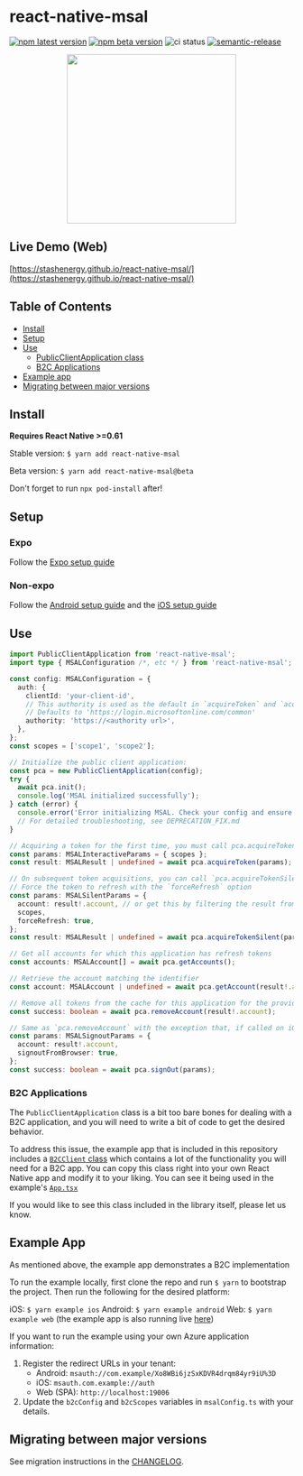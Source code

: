 # react-native-msal

[![npm latest version](https://img.shields.io/npm/v/react-native-msal/latest.svg)](https://www.npmjs.com/package/react-native-msal)
[![npm beta version](https://img.shields.io/npm/v/react-native-msal/beta.svg)](https://www.npmjs.com/package/react-native-msal)
![ci status](https://github.com/stashenergy/react-native-msal/workflows/CI/badge.svg)
[![semantic-release](https://img.shields.io/badge/%20%20%F0%9F%93%A6%F0%9F%9A%80-semantic--release-e10079.svg)](https://github.com/semantic-release/semantic-release)

<p align="center">
  <img src="_assets/ReactNativeMSALLogo.webp" width="300">
</p>

## Live Demo (Web)

[https://stashenergy.github.io/react-native-msal/](https://stashenergy.github.io/react-native-msal/)

## Table of Contents

- [Install](#install)
- [Setup](#setup)
- [Use](#use)
  - [PublicClientApplication class](#publicClientApplication-class)
  - [B2C Applications](#b2c-applications)
- [Example app](#example-app)
- [Migrating between major versions](#migrating-between-major-versions)

## Install

**Requires React Native >=0.61**

Stable version:
`$ yarn add react-native-msal`

Beta version:
`$ yarn add react-native-msal@beta`

Don't forget to run `npx pod-install` after!

## Setup

### Expo

Follow the [Expo setup guide](/docs/expo_setup.md)

### Non-expo

Follow the [Android setup guide](/docs/android_setup.md) and the [iOS setup guide](/docs/ios_setup.md)

## Use

```typescript
import PublicClientApplication from 'react-native-msal';
import type { MSALConfiguration /*, etc */ } from 'react-native-msal';

const config: MSALConfiguration = {
  auth: {
    clientId: 'your-client-id',
    // This authority is used as the default in `acquireToken` and `acquireTokenSilent` if not provided to those methods.
    // Defaults to 'https://login.microsoftonline.com/common'
    authority: 'https://<authority url>',
  },
};
const scopes = ['scope1', 'scope2'];

// Initialize the public client application:
const pca = new PublicClientApplication(config);
try {
  await pca.init();
  console.log('MSAL initialized successfully');
} catch (error) {
  console.error('Error initializing MSAL. Check your config and ensure native modules are properly linked.', error);
  // For detailed troubleshooting, see DEPRECATION_FIX.md
}

// Acquiring a token for the first time, you must call pca.acquireToken
const params: MSALInteractiveParams = { scopes };
const result: MSALResult | undefined = await pca.acquireToken(params);

// On subsequent token acquisitions, you can call `pca.acquireTokenSilent`
// Force the token to refresh with the `forceRefresh` option
const params: MSALSilentParams = {
  account: result!.account, // or get this by filtering the result from `pca.getAccounts` (see below)
  scopes,
  forceRefresh: true,
};
const result: MSALResult | undefined = await pca.acquireTokenSilent(params);

// Get all accounts for which this application has refresh tokens
const accounts: MSALAccount[] = await pca.getAccounts();

// Retrieve the account matching the identifier
const account: MSALAccount | undefined = await pca.getAccount(result!.account.identifier);

// Remove all tokens from the cache for this application for the provided account
const success: boolean = await pca.removeAccount(result!.account);

// Same as `pca.removeAccount` with the exception that, if called on iOS with the `signoutFromBrowser` option set to true, it will additionally remove the account from the system browser
const params: MSALSignoutParams = {
  account: result!.account,
  signoutFromBrowser: true,
};
const success: boolean = await pca.signOut(params);
```

### B2C Applications

The `PublicClientApplication` class is a bit too bare bones for dealing with a B2C application, and you will need to write a bit of code to get the desired behavior.

To address this issue, the example app that is included in this repository includes a [`B2CClient` class](./example/src/b2cClient.ts) which contains a lot of the functionality you will need for a B2C app. You can copy this class right into your own React Native app and modify it to your liking. You can see it being used in the example's [`App.tsx`](./example/src/App.tsx)

If you would like to see this class included in the library itself, please let us know.

## Example App

As mentioned above, the example app demonstrates a B2C implementation

To run the example locally, first clone the repo and run `$ yarn` to bootstrap the project. Then run the following for the desired platform:

iOS: `$ yarn example ios`
Android: `$ yarn example android`
Web: `$ yarn example web` (the example app is also running live [here](https://stashenergy.github.io/react-native-msal/))

If you want to run the example using your own Azure application information:

1. Register the redirect URLs in your tenant:
   - Android: `msauth://com.example/Xo8WBi6jzSxKDVR4drqm84yr9iU%3D`
   - iOS: `msauth.com.example://auth`
   - Web (SPA): `http://localhost:19006`
1. Update the `b2cConfig` and `b2cScopes` variables in `msalConfig.ts` with your details.

## Migrating between major versions

See migration instructions in the [CHANGELOG](CHANGELOG.md).
